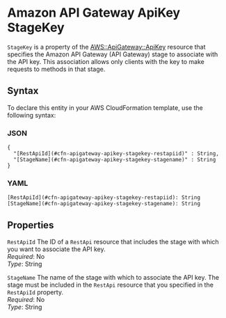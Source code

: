 # Amazon API Gateway ApiKey StageKey<a name="aws-properties-apitgateway-apikey-stagekey"></a>

`StageKey` is a property of the [AWS::ApiGateway::ApiKey](aws-resource-apigateway-apikey.md) resource that specifies the Amazon API Gateway \(API Gateway\) stage to associate with the API key\. This association allows only clients with the key to make requests to methods in that stage\.

## Syntax<a name="aws-properties-apitgateway-apikey-stagekey-syntax"></a>

To declare this entity in your AWS CloudFormation template, use the following syntax:

### JSON<a name="aws-properties-apitgateway-apikey-stagekey-syntax.json"></a>

```
{
  "[RestApiId](#cfn-apigateway-apikey-stagekey-restapiid)" : String,
  "[StageName](#cfn-apigateway-apikey-stagekey-stagename)" : String
}
```

### YAML<a name="aws-properties-apitgateway-apikey-stagekey-syntax.yaml"></a>

```
[RestApiId](#cfn-apigateway-apikey-stagekey-restapiid): String
[StageName](#cfn-apigateway-apikey-stagekey-stagename): String
```

## Properties<a name="w2922ab1c21c10c19c17c17b7"></a>

`RestApiId`  <a name="cfn-apigateway-apikey-stagekey-restapiid"></a>
The ID of a `RestApi` resource that includes the stage with which you want to associate the API key\.  
*Required*: No  
*Type*: String

`StageName`  <a name="cfn-apigateway-apikey-stagekey-stagename"></a>
The name of the stage with which to associate the API key\. The stage must be included in the `RestApi` resource that you specified in the `RestApiId` property\.  
*Required*: No  
*Type*: String